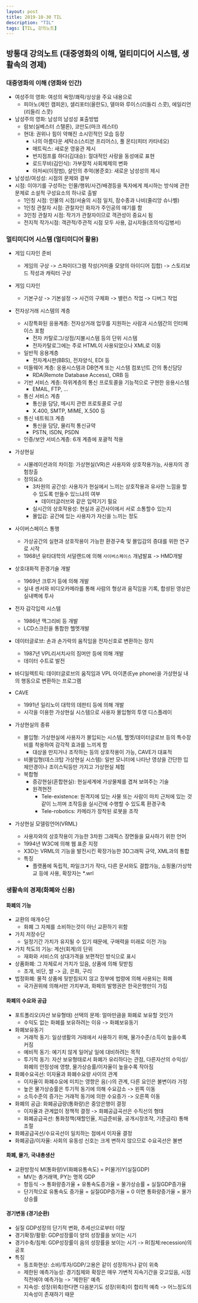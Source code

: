 ```yaml
---
layout: post
title: 2019-10-30 TIL
description: "TIL"
tags: [TIL, 강의노트]
---
```


## 방통대 강의노트 (대중영화의 이해, 멀티미디어 시스템, 생활속의 경제)

### 대중영화의 이해 (영화와 인간)

- 여성주의 영화: 여성의 욕망/쾌락/상상을 주요 내용으로
  - 피아노(제인 캠피온), 샐리포터(올란도), 델마와 루이스(리들리 스콧), 에일리언(리들리 스콧)
- 남성주의 영화: 남성의 남성성 표출방법
  - 람보(실베스터 스탤론), 코만도(마크 레스터)
  - 현대: 권위나 힘이 약해진 소시민적인 모습 등장
    - 나의 아름다운 세탁소(스티븐 프리어스), 풀 몬티(피터 카타네오)
    - 매트릭스: 새로운 영웅관 제시
    - 번지점프를 하다(김대승): 절대적인 사랑을 동성애로 표현
    - 로드무비(김인식): 가부장적 사회체제의 변화
    - 아저씨(이정범), 살인의 추억(봉준호): 새로운 남성성의 제시
- 남성성/여성성: 시점의 문제와 결부
- 시점: 이야기를 구성하는 인물/행위/사건/배경등을 독자에게 제시하는 방식에 관한 문제로 소설적 구성요소의 하나로 출발
  - 1인칭 시점: 인물의 시점/서술의 시점 일치, 잠수종과 나비(줄리앙 슈나벨)
  - 1인칭 관찰자 시점: 관찰자인 화자가 주인공의 얘기를 함
  - 3인칭 관찰자 시점: 작가가 관찰자이므로 객관성이 중요시 됨
  - 전지적 작가시점: 객관적/주관적 시점 모두 사용, 감시자들(조의석/김병서)

### 멀티미디어 시스템 (멀티미디어 활용)

- 게임 디자인 준비
  - 게임의 구상 -> 스파이더그램 작성(거미줄 모양의 아이디어 집합) -> 스토리보드 작성과 캐릭터 구상
- 게임 디자인

  - 기본구상 -> 기본설정 -> 사건의 구체화 -> 밸런스 작업 -> 디버그 작업

- 전자상거래 시스템의 계층
  - 시장특화된 응용계층: 전자상거래 업무를 지원하는 사람과 시스템간의 인터페이스 포함
    - 전자 카탈로그/상점/지불시스템 등의 단위 시스템
    - 전자카탈로그에는 주로 HTML이 사용되었으나 XML로 이동
  - 일반적 응용계층
    - 전자계시판(BBS), 전자양식, EDI 등
  - 미들웨어 계층: 응용시스템과 DB연계 또는 시스템 컴포넌트 간의 통신담당
    - RDA(Remote Database Access), ORB 등
  - 기반 서비스 계층: 하위계층의 통신 프로토콜을 기능적으로 구현한 응용시스템
    - EMAIL, FTP, ...
  - 통신 서비스 계층
    - 통신을 담당, 메시지 관련 프로토콜로 구성
    - X.400, SMTP, MIME, X.500 등
  - 통신 네트워크 계층
    - 통신을 담당, 물리적 통신규약
    - PSTN, ISDN, PSDN
  - 인증/보안 서비스계층: 6개 계층에 포괄적 적용
- 가상현실
  - 시뮬레이션과의 차이점: 가상현실(VR)은 사용자와 상호작용가능, 사용자의 경험창출
  - 정의요소
    - 3차원의 공간성: 사용자가 현실에서 느끼는 상호작용과 유사한 느낌을 할 수 있도록 만들수 있느냐의 여부
      - 데이터글러브와 같은 입력기기 필요
    - 실시간의 상호작용성: 현실과 공간사이에서 서로 소통할수 있는지
    - 몰입감: 공간에 있는 사용자가 자신을 느끼는 정도
- 사이버스페이스 통행
  - 가상공간의 실현과 상호작용이 가능한 환경구축 및 몰입감의 증대를 위한 연구로 시작
  - 1968년 유타대학의 서덜랜드에 의해 `사이버스페이스` 개념발표 -> HMD개발
- 상호대화적 환경기술 개발
  - 1969년 크루거 등에 의해 개발
  - 실내 센서와 비디오카메라를 통해 사람의 형상과 움직임을 기록, 합셩된 영상은 실내벽에 투사
- 전자 감각입력 시스템
  - 1986년 맥그리비 등 개발
  - LCD스크린을 통합한 헬멧개발
- 데이터글로브: 손과 손가락의 움직임을 전자신호로 변환하는 장치
  - 1987년 VPL리서치사의 짐머만 등에 의해 개발
  - 데이터 수트로 발전
- 바디일렉트릭: 데이터글로브의 움직임과 VPL 아이폰(Eye phone)을 가상현실 내의 행동으로 변환하는 프로그램
- CAVE
  - 1991년 일리노이 대학의 데판티 등에 의해 개발
  - 시각을 이용한 가상현실 시스템으로 사용자 몰입형의 투영 디스플레이
- 가상현실의 종류
  - 몰입형: 가상현실에 사용자가 몰입되는 시스템, 헬멧/데이터글로브 등의 특수장비를 착용하여 감각적 효과를 느끼게 함
    - 대상을 만지거나 조작하는 등의 상호작용이 가능, CAVE가 대표적
  - 비몰입형(데스크탑 가상현실 시스템): 일반 모니터에 나타난 영상을 간단한 입체안경이나 조이스틱등만 가지고 가상현실 체험
  - 복합형
    - 증강현실(혼합현실): 현실세계에 가상물체를 겹쳐 보여주는 기술
    - 원격현전
      - Tele-existence: 원격지에 있는 사물 또는 사람이 마치 근처에 있는 것 같이 느끼며 조작등을 실시간에 수행할 수 있도록 환경구축
      - Tele-robotics: 카메라가 장착된 로봇을 조작
- 가상현실 모델링언어(VRML)
  - 사용자와의 상호작용이 가능한 3차원 그래픽스 장면들을 묘사하기 위한 언어
  - 1994년 W3C에 의해 웹 표준 지정
  - X3D는 VRML의 기능을 발전시킨 확장가능한 3D그래픽 규약, XML과의 통합
  - 특징
    - 플랫폼에 독립적, 파일크기가 작다, 다른 문서와도 결합가능, 쇼핑몰/가상학교 등에 사용, 확장자는 \*.wrl

### 생활속의 경제(화폐와 신용)

#### 화폐의 기능

- 교환의 매개수단
  - 화폐 그 자체를 소비하는것이 아닌 교환하기 위함
- 가치 저장수단
  - 일정기간 가치가 유지될 수 있기 때문에, 구매력을 미래로 이전 가능
- 가치 척도의 기능: 계산(회계)의 단위
  - 재화와 서비스의 상대가격을 보편적인 방식으로 표시
- 상품화폐: 그 자체로서 가치가 있음, 상품에 의해 뒷받침
  - 조개, 비단, 쌀 -> 금, 은화, 구리
- 법정화폐: 물적 상품에 뒷받침되지 않고 정부에 법령에 의해 사용되는 화폐
  - 국가권위에 의해서만 가치부과, 화페의 발행권은 한국은행만이 가짐

#### 화폐의 수요와 공급

- 포트폴리오(자산 보유형태) 선택의 문제: 얼마만큼을 화폐로 보유할 것인가
  - 수익도 없는 화폐를 보유하려는 이유 -> 화폐보유동기
- 화폐보유동기
  - 거래적 동기: 일상생활의 거래에서 사용하기 위해, 물가수준/소득이 높을수록 커짐
  - 예비적 동기: 예기치 않게 일어날 일에 대비하려는 목적
  - 투기적 동기: 자산 보유형태로서 화폐가 유리하다는 관점, 다른자산의 수익성/화폐의 안정성에 영향, 물가상승률/이자율이 높을수록 작아짐
- 화폐수요곡선: 이자율과 화폐수요량 사이의 관계
  - 이자율이 화폐수요에 미치는 영향은 음(-)의 관계, 다른 요인은 불변이라 가정
  - 높은 물가상승률은 투기적 동기에 의해 수요감소 -> 왼쪽 이동
  - 소득수준의 증가는 거래적 동기에 의한 수요증가 -> 오른쪽 이동
- 화폐의 공급: 화폐공급량(통화량)은 중앙은행이 결정
  - 이자율과 관계없이 정책적 결정 -> 화폐공급곡선은 수직선의 형태
  - 화폐공급곡선: 통화정책(재할인율, 지급준비율, 공개시장조작, 기준금리) 통해 조절
- 화폐공급곡선/수요곡선이 일치하는 점에서 이자율 결정
- 화폐공급/이자율: 사회의 유동성 신호는 크게 변하지 않으므로 수요곡선은 불변

#### 화폐, 물가, 국내총생산

- 교환방정식 M(통화량)V(화폐유통속도) = P(물가)Y(실질GDP)
  - MV는 총거래액, PY는 명목 GDP
  - 항등식 -> 통화량증가율 + 유통속도증가율 = 물가상승률 + 실질GDP증가율
  - 단기적으로 유통속도 증가율 = 실질GDP증가율 = 0 이면 통화량증가율 = 물가상승률

#### 경기변동 (경기순환)

- 실질 GDP성장의 단기적 변화, 추세선으로부터 이탈
- 경기확장/활황: GDP성장률이 양의 성장률을 보이는 시기
- 경기수축/침체: GDP성장률이 음의 성장률을 보이는 시기 -> R(침체:recession)의 공포
- 특징
  - 동조화현상: 소비/투자/GDP/고용은 같이 성장하거나 같이 위축
  - 제한된 예측가능성: 경기침체와 확장은 매우 가변적 지속기간을 갖고있음, 시점직전에야 예측가능 -> '제한된' 예측
  - 지속성: 성장(위축)한다면 다음분기도 성장(위축)이 합리적 예측 -> 어느정도의 지속성이 존재하기 때문
